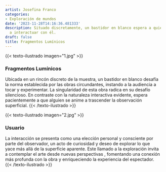 ```yaml
---
artist: Josefina Franco
categories:
- Exploración de mundos
date: '2023-11-28T14:16:36.481333'
description: Situado discretamente, un bastidor en blanco espera a quien se anime
  a interactuar con él.
draft: false
title: Fragmentos Lumínicos
---
```

{{< texto-ilustrado imagen="1.jpg" >}}
### Fragmentos Lumínicos

Ubicada en un rincón discreto de la muestra, un bastidor en blanco desafía la norma establecida por las obras circundantes, instando a la audiencia a tocar y experimentar. La singularidad de esta obra radica en su desafío silencioso. En contraste con la naturaleza interactiva evidente, espera pacientemente a que alguien se anime a trascender la observación superficial.
{{< /texto-ilustrado >}}


{{< texto-ilustrado imagen="2.jpg" >}}
### Usuario

La interacción se presenta como una elección personal y consciente por parte del observador, un acto de curiosidad y deseo de explorar lo que yace más allá de la superficie aparente. Este llamado a la exploración invita a contemplar el arte desde nuevas perspectivas , fomentando una conexión más profunda con la obra y enriqueciendo la experiencia del espectador.
{{< /texto-ilustrado >}}
